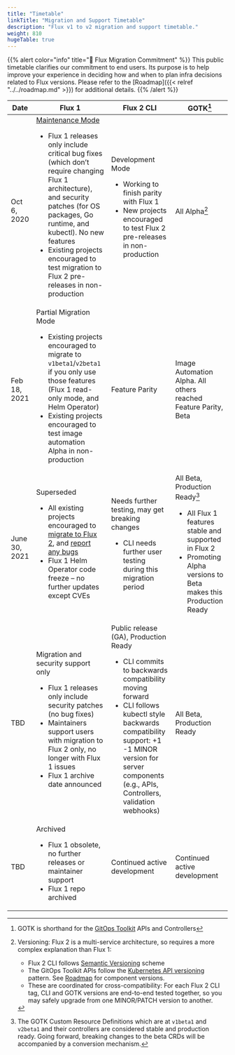 ```yaml
---
title: "Timetable"
linkTitle: "Migration and Support Timetable"
description: "Flux v1 to v2 migration and support timetable."
weight: 810
hugeTable: true
---
```


{{% alert color="info" title="💖 Flux Migration Commitment" %}}
This public timetable clarifies our commitment to end users.
Its purpose is to help improve your experience in deciding how and when to plan infra decisions related to Flux versions.
Please refer to the [Roadmap]({{< relref "../../roadmap.md" >}}) for additional details.
{{% /alert %}}

| Date | Flux 1 | Flux 2 CLI | GOTK[^1] |
| -- | -- | -- | -- |
| Oct 6, 2020 | [Maintenance Mode](https://github.com/fluxcd/website/pull/25)<br><ul><li>Flux 1 releases only include critical bug fixes (which don’t require changing Flux 1 architecture), and security patches (for OS packages, Go runtime, and kubectl). No new features</li><li>Existing projects encouraged to test migration to Flux 2 pre-releases in non-production</li></ul> | Development Mode<br><ul><li>Working to finish parity with Flux 1</li><li>New projects encouraged to test Flux 2 pre-releases in non-production</li></ul> | All Alpha[^2] |
Feb 18, 2021 | Partial Migration Mode<br><ul><li>Existing projects encouraged to migrate to `v1beta1`/`v2beta1` if you only use those features (Flux 1 read-only mode, and Helm Operator)</li><li>Existing projects encouraged to test image automation Alpha in non-production</li></ul> | Feature Parity | Image Automation Alpha. All others reached Feature Parity, Beta |
| June 30, 2021 | Superseded<br><ul><li>All existing projects encouraged to [migrate to Flux 2](/docs/migration/flux-v1-migration/), and [report any bugs](https://github.com/fluxcd/flux2/issues/new/choose)</li><li>Flux 1 Helm Operator code freeze – no further updates except CVEs</li></ul> | Needs further testing, may get breaking changes<br><ul><li>CLI needs further user testing during this migration period</li></ul> | All Beta, Production Ready[^3]<br><ul><li>All Flux 1 features stable and supported in Flux 2</li><li>Promoting Alpha versions to Beta makes this Production Ready</li></ul> |
| TBD | Migration and security support only<br><ul><li>Flux 1 releases only include security patches (no bug fixes)</li><li>Maintainers support users with migration to Flux 2 only, no longer with Flux 1 issues</li><li>Flux 1 archive date announced</li></ul> | Public release (GA), Production Ready<br><ul><li>CLI commits to backwards compatibility moving forward</li><li>CLI follows kubectl style backwards compatibility support: +1 -1 MINOR version for server components (e.g., APIs, Controllers, validation webhooks)</li></ul> | All Beta, Production Ready |
| TBD | Archived<br><ul><li>Flux 1 obsolete, no further releases or maintainer support</li><li>Flux 1 repo archived</li></ul> | Continued active development | Continued active development |


[^1]: GOTK is shorthand for the [GitOps Toolkit](/docs/components/) APIs and Controllers

[^2]: Versioning: Flux 2 is a multi-service architecture, so requires a more complex explanation than Flux 1:
     - Flux 2 CLI follows [Semantic Versioning](https://semver.org/) scheme
     - The GitOps Toolkit APIs follow the [Kubernetes API versioning](https://kubernetes.io/docs/reference/using-api/#api-versioning) pattern. See [Roadmap](/roadmap/) for component versions.
     - These are coordinated for cross-compatibility: For each Flux 2 CLI tag, CLI and GOTK versions are end-to-end tested together, so you may safely upgrade from one MINOR/PATCH version to another.

[^3]: The GOTK Custom Resource Definitions which are at `v1beta1` and `v2beta1` and their controllers are considered stable and production ready. Going forward, breaking changes to the beta CRDs will be accompanied by a conversion mechanism.
